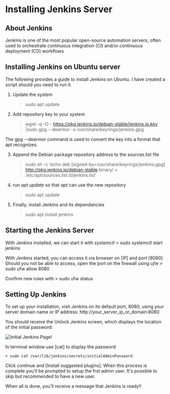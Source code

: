# Installing Jenkins Server

## About Jenkins
Jenkins is one of the most popular open-source automation servers, often used to orchestrate continuous integration (CI) and/or continuous deployment (CD) workflows

## Installing Jenkins on Ubuntu server

The following provides a guide to install Jenkins on Ubuntu. I have created a script should you need to run it. 

1. Update the system 
    > sudo apt update

2. Add repository key to your system
    > wget -q -O - https://pkg.jenkins.io/debian-stable/jenkins.io.key |sudo gpg --dearmor -o /usr/share/keyrings/jenkins.gpg

The gpg --dearmor command is used to convert the key into a format that apt recognizes.

3. Append the Debian package repository address to the sources.list file
    > sudo sh -c 'echo deb [signed-by=/usr/share/keyrings/jenkins.gpg] http://pkg.jenkins.io/debian-stable binary/ > /etc/apt/sources.list.d/jenkins.list'

4. run *apt update* so that *apt* can use the new repository
    > sudo apt update

5. Finally, install Jenkins and its dependancies
    > sudo apt install jenkins

## Starting the Jenkins Server

With Jenkins installed, we can start it with *systemctl*
    > sudo systemctl start jenkins

With Jenkins started, you can access it via browser on [IP] and port [8080]. Should you not be able to access, open the port on the firewall using *ufw*
    > sudo ufw allow 8080

Confirm new rules with
    > sudo ufw status

## Setting Up Jenkins

To set up your installation, visit Jenkins on its default port, 8080, using your server domain name or IP address: http://your_server_ip_or_domain:8080

You should receive the Unlock Jenkins screen, which displays the location of the initial password:

![Initial Jenkins Page!](/home/dexter/Downloads/unlock-jenkins.png "Jenkins Unlock")

In terminal window use [cat] to display the password

    > sudo cat /var/lib/jenkins/secrets/initialAdminPassword

Click continue and [Install suggested plugins]. When this process is complete you'll be prompted to setup the frst admin user. It's possible to skip but recommended to have a new user. 

When all is done, you'll receive a message that Jenkins is ready!! 

